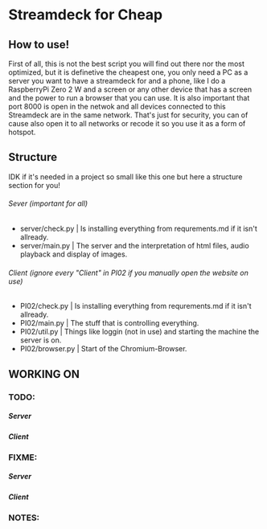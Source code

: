 # Streamdeck for Cheap
## How to use!
First of all, this is not the best script you will find out there nor the most optimized, but it is definetive the cheapest one, you only need a PC as a server you want to have a streamdeck for and a phone, like I do a RaspberryPi Zero 2 W and a screen or any other device that has a screen and the power to run a browser that you can use.
It is also important that port 8000 is open in the netwok and all devices connected to this Streamdeck are in the same network. That's just for security, you can of cause also open it to all networks or recode it so you use it as a form of hotspot.

## Structure
IDK if it's needed in a project so small like this one but here a structure section for you!
###### Sever (important for all)
- server/check.py | 
Is installing everything from requrements.md if it isn't allready.
- server/main.py |
The server and the interpretation of html files, audio playback and display of images.

###### Client (ignore every "Client" in PI02 if you manually open the website on use)
- PI02/check.py | 
Is installing everything from requrements.md if it isn't allready.
- PI02/main.py | 
The stuff that is controlling everything.
- PI02/util.py | 
Things like loggin (not in use) and starting the machine the server is on.
- PI02/browser.py | 
Start of the Chromium-Browser.

## WORKING ON
### TODO:
##### Server


##### Client


### FIXME:
##### Server


##### Client


### NOTES:
